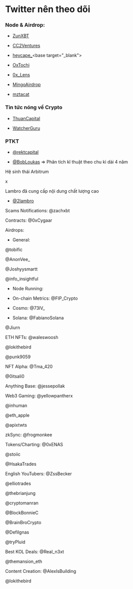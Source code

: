 # Twitter nên theo dõi

### Node & Airdrop:

- [ZunXBT](https://x.com/Zun2025)<base target="_blank">

- [CC2Ventures](https://x.com/CC2Ventures)<base target="_blank">

- [heycape_](https://x.com/heycape_)<base target="_blank">

- [OxTochi](https://x.com/OxTochi)<base target="_blank">

- [0x_Lens](https://x.com/0x_Lens)<base target="_blank">

- [MingoAirdrop](https://x.com/MingoAirdrop)<base target="_blank">

- [mztacat](https://x.com/mztacat)<base target="_blank">


### Tin tức nóng về Crypto

- [ThuanCapital](https://x.com/ThuanCapital)<base target="_blank">

- [WatcherGuru](https://x.com/WatcherGuru)<base target="_blank">


### PTKT

- [@rektcapital](https://x.com/rektcapital)<base target="_blank">

- [@BobLoukas](https://x.com/BobLoukas)<base target="_blank"> => Phân tích kĩ thuật theo chu kì dài 4 năm


Hệ sinh thái Arbitrum

x

Lambro đã cung cấp nội dung chất lượng cao

- [@2lambro](https://x.com/2lambro)<base target="_blank">



Scams Notifications: @zachxbt

Contracts: 
@0xCygaar


Airdrops:
- General: 

@tobific
 
@AnonVee_
 
@Joshyysmartt
 
@info_insightful

- Node Running: 


- On-chain Metrics: 
@FIP_Crypto

- Cosmo: 
@73lV_

- Solana: 
@FabianoSolana

 
@Jiurn

ETH NFTs: 
@waleswoosh
 
@lokithebird
 
@punk9059

NFT Alpha: 
@Tma_420
 
@0itsali0

Anything Base: 
@jessepollak

Web3 Gaming: 
@yellowpantherx
 
@inhuman
 
@eth_apple
 
@apixtwts

zkSync: 
@frogmonkee


Tokens/Charting: 
@0xENAS
 
@stoiic
 
@HsakaTrades


English YouTubers: 
@ZssBecker
 
@elliotrades
 
@thebrianjung
 
@cryptomanran

 
@BlockBonnieC
 
@BrainBroCrypto

 
@DefiIgnas
 
@tryPluid


Best KOL Deals: 
@Real_n3xt
 
@themansion_eth

Content Creation: 
@AlexIsBuilding
 
@lokithebird